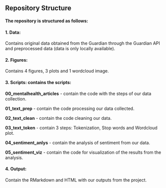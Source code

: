 ## Repository Structure
#### The repository is structured as follows:

#### 1. Data: 
Contains original data obtained from the Guardian through the Guardian API and preprocessed data (data is only locally available).

#### 2. Figures: 
Contains 4 figures, 3 plots and 1 wordcloud image.

#### 3. Scripts: contains the scripts: 

**00_mentalhealth_articles** - contain the code with the steps of our data collection.

**01_text_prep** - contain the code processing our data collected.

**02_text_clean** - contain the code cleaning our data.

**03_text_token** - contain 3 steps: Tokenization, Stop words and Wordcloud plot.

**04_sentiment_anlys** - contain the analysis of sentiment from our data.

**05_sentiment_viz** - contain the code for visualization of the results from the analysis.

#### 4. Output:
Contain the RMarkdown and HTML with our outputs from the project.